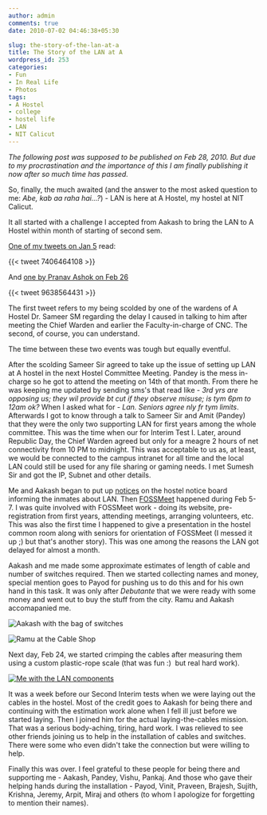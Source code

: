 ```yaml
---
author: admin
comments: true
date: 2010-07-02 04:46:38+05:30

slug: the-story-of-the-lan-at-a
title: The Story of the LAN at A
wordpress_id: 253
categories:
- Fun
- In Real Life
- Photos
tags:
- A Hostel
- college
- hostel life
- LAN
- NIT Calicut
---
```


_The following post was supposed to be published on Feb 28, 2010. But due to my procrastination and the importance of this I am finally publishing it now after so much time has passed._

So, finally, the much awaited (and the answer to the most asked question to me: _Abe, kab aa raha hai...?_) - LAN is here at A Hostel, my hostel at NIT Calicut.

It all started with a challenge I accepted from Aakash to bring the LAN to A Hostel within month of starting of second sem.

[One of my tweets on Jan 5](https://twitter.com/k4rtik/status/7406464108) read:

{{< tweet 7406464108 >}}

And [one by Pranav Ashok on Feb 26](http://twitter.com/pranavashok/statuses/9638564431)

{{< tweet 9638564431 >}}

The first tweet refers to my being scolded by one of the wardens of A Hostel Dr. Sameer SM regarding the delay I caused in talking to him after meeting the Chief Warden and earlier the Faculty-in-charge of CNC. The second, of course, you can understand.

The time between these two events was tough but equally eventful.

After the scolding Sameer Sir agreed to take up the issue of setting up LAN at A hostel in the next Hostel Committee Meeting. Pandey is the mess in-charge so he got to attend the meeting on 14th of that month. From there he was keeping me updated by sending sms's that read like - _3rd yrs are opposing us; they wil provide bt cut if they observe misuse; is tym 6pm to 12am ok?_ When I asked what for - _Lan. Seniors agree nly fr tym limits_. Afterwards I got to know through a talk to Sameer Sir and Amit (Pandey) that they were the only two supporting LAN for first years among the whole committee. This was the time when our for Interim Test I. Later, around Republic Day, the Chief Warden agreed but only for a meagre 2 hours of net connectivity from 10 PM to midnight. This was acceptable to us as, at least, we would be connected to the campus intranet for all time and the local LAN could still be used for any file sharing or gaming needs. I met Sumesh Sir and got the IP, Subnet and other details.

Me and Aakash began to put up [notices](http://techglider.in/kartik/blog/wp-content/uploads/2010/07/lan.zip) on the hostel notice board informing the inmates about LAN. Then [FOSSMeet](http://fossmeet.in) happened during Feb 5-7. I was quite involved with FOSSMeet work - doing its website, pre-registration from first years, attending meetings, arranging volunteers, etc. This was also the first time I happened to give a presentation in the hostel common room along with seniors for orientation of FOSSMeet (I messed it up ;) but that's another story). This was one among the reasons the LAN got delayed for almost a month.

Aakash and me made some approximate estimates of length of cable and number of switches required. Then we started collecting names and money, special mention goes to Payod for pushing us to do this and for his own hand in this task. It was only after _Debutante_ that we were ready with some money and went out to buy the stuff from the city. Ramu and Aakash accomapanied me.


![Aakash with the bag of switches](http://techglider.in/kartik/blog/wp-content/uploads/2010/07/201002233275.jpg)



![Ramu at the Cable Shop](http://techglider.in/kartik/blog/wp-content/uploads/2010/07/201002233276.jpg)


Next day, Feb 24, we started crimping the cables after measuring them using a custom plastic-rope scale (that was fun :)  but real hard work).


[![Me with the LAN components](http://techglider.in/kartik/blog/wp-content/uploads/2010/07/201002243289.jpg)](http://techglider.in/kartik/blog/wp-content/uploads/2010/07/201002243289.jpg)


It was a week before our Second Interim tests when we were laying out the cables in the hostel. Most of the credit goes to Aakash for being there and continuing with the estimation work alone when I fell ill just before we started laying. Then I joined him for the actual laying-the-cables mission. That was a serious body-aching, tiring, hard work. I was relieved to see other friends joining us to help in the installation of cables and switches. There were some who even didn't take the connection but were willing to help.

Finally this was over. I feel grateful to these people for being there and supporting me - Aakash, Pandey, Vishu, Pankaj. And those who gave their helping hands during the installation - Payod, Vinit, Praveen, Brajesh, Sujith, Krishna, Jeremy, Arpit, Miraj and others (to whom I apologize for forgetting to mention their names).
